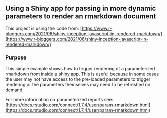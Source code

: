 ## Using a Shiny app for passing in more dynamic parameters to render an rmarkdown document

This project is using the code from: [https://www.r-bloggers.com/2021/06/shiny-inception-javascript-in-rendered-markdown/](https://www.r-bloggers.com/2021/06/shiny-inception-javascript-in-rendered-markdown/)

### Purpose

This simple example shows how to trigger rendering of a parameterized rmarkdown from inside a shiny app. This is useful because in some cases the user may not have access to the pre-loaded parameters to trigger rendering or the parameters themselves may need to be refreshed on demand. 

For more information on parameterized reports see: [https://docs.rstudio.com/connect/1.7.4/user/param-rmarkdown.html](https://docs.rstudio.com/connect/1.7.4/user/param-rmarkdown.html)

